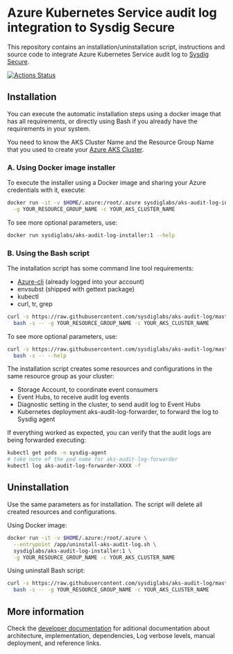 # Azure Kubernetes Service audit log integration to Sysdig Secure

This repository contains an installation/uninstallation script, instructions and source code to integrate Azure Kubernetes Service audit log to [Sysdig Secure](https://sysdig.com).

[![Actions Status](https://github.com/sysdiglabs/aks-audit-log/workflows/build/badge.svg)](https://github.com/sysdiglabs/aks-audit-log/actions)

## Installation

You can execute the automatic installation steps using a docker image that has all requirements, or directly using Bash if you already have the requirements in your system.

You need to know the AKS Cluster Name and the Resource Group Name that you used to create your [Azure AKS Cluster](https://docs.microsoft.com/en-us/azure/aks/kubernetes-walkthrough).

### A. Using Docker image installer

To execute the installer using a Docker image and sharing your Azure credentials with it, execute:

```bash
docker run -it -v $HOME/.azure:/root/.azure sysdiglabs/aks-audit-log-installer:1 \
  -g YOUR_RESOURCE_GROUP_NAME -c YOUR_AKS_CLUSTER_NAME
```

To see more optional parameters, use:

```bash
docker run sysdiglabs/aks-audit-log-installer:1 --help
```

### B. Using the Bash script

The installation script has some command line tool requirements:
  * [Azure-cli](https://docs.microsoft.com/en-us/cli/azure/install-azure-cli?view=azure-cli-latest) (already logged into your account)
  * envsubst (shipped with gettext package)
  * kubectl
  * curl, tr, grep


```bash
curl -s https://raw.githubusercontent.com/sysdiglabs/aks-audit-log/master/install-aks-audit-log.sh | \
  bash -s -- -g YOUR_RESOURCE_GROUP_NAME -c YOUR_AKS_CLUSTER_NAME
```

To see more optional parameters, use:

```bash
curl -s https://raw.githubusercontent.com/sysdiglabs/aks-audit-log/master/install-aks-audit-log.sh | \
  bash -s -- --help
```

The installation script creates some resources and configurations in the same resource group as your cluster:
 * Storage Account, to coordinate event consumers
 * Event Hubs, to receive audit log events
 * Diagnostic setting in the cluster, to send audit log to Event Hubs
 * Kubernetes deployment aks-audit-log-forwarder, to forward the log to Sysdig agent

If everything worked as expected, you can verify that the audit logs are being forwarded executing:

```bash
kubectl get pods -n sysdig-agent
# take note of the pod name for aks-audit-log-forwarder
kubectl log aks-audit-log-forwarder-XXXX -f
```

## Uninstallation

Use the same parameters as for installation. The script will delete all created resources and configurations.

Using Docker image:

```bash
docker run -it -v $HOME/.azure:/root/.azure \
  --entrypoint /app/uninstall-aks-audit-log.sh \
  sysdiglabs/aks-audit-log-installer:1 \
  -g YOUR_RESOURCE_GROUP_NAME -c YOUR_AKS_CLUSTER_NAME
```

Using uninstall Bash script:

```bash
curl -s https://raw.githubusercontent.com/sysdiglabs/aks-audit-log/master/uninstall-aks-audit-log.sh | \
  bash -s -- -g YOUR_RESOURCE_GROUP_NAME -c YOUR_AKS_CLUSTER_NAME
```

## More information

Check the [developer documentation](./docs/readme-dev.md) for aditional documentation about architecture, implementation, dependencies, Log verbose levels, manual deployment, and reference links.
